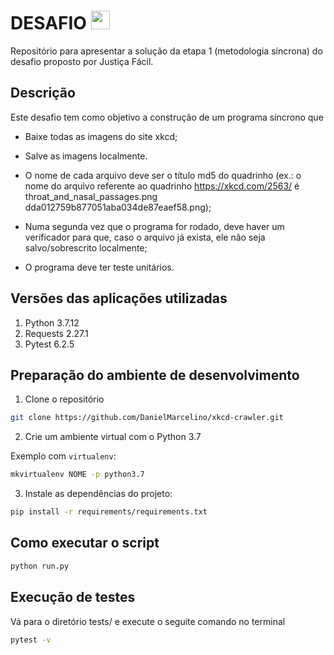 # **DESAFIO** <img src="https://xkcd.com/s/0b7742.png" style="width:100x ; height:30px" />

Repositório para apresentar a solução da etapa 1 (metodologia síncrona) do desafio proposto por Justiça Fácil.

## **Descrição**

Este desafio tem como objetivo a construção de um programa síncrono que
- Baixe todas as imagens do site xkcd;
- Salve as imagens localmente.

- O nome de cada arquivo deve ser o título md5 do quadrinho (ex.: o nome do arquivo referente ao quadrinho https://xkcd.com/2563/ é throat_and_nasal_passages.png dda012759b877051aba034de87eaef58.png);
- Numa segunda vez que o programa for rodado, deve haver um verificador para que, caso o arquivo já exista, ele não seja salvo/sobrescrito localmente;
- O programa deve ter teste unitários.

## **Versões das aplicações utilizadas**

1. Python 3.7.12
2. Requests 2.27.1
3. Pytest 6.2.5

## **Preparação do ambiente de desenvolvimento**

1. Clone o repositório
```bash
git clone https://github.com/DanielMarcelino/xkcd-crawler.git
```
2. Crie um ambiente virtual com o Python 3.7

Exemplo com ```virtualenv```:
```bash
mkvirtualenv NOME -p python3.7
```
3. Instale as dependências do projeto:
```bash
pip install -r requirements/requirements.txt
```

## **Como executar o script**

```bash
python run.py
```

## **Execução de testes**

Vá para o diretório tests/ e execute o seguite comando no terminal
```bash
pytest -v
```